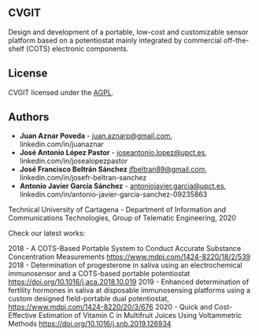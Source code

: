 ## CVGIT

Design and development of a portable, low-cost and customizable sensor platform based on a potentiostat mainly integrated by commercial off-the-shelf (COTS) electronic components.

## License
CVGIT licensed under the [AGPL](http://www.gnu.org/licenses/agpl.html).

## Authors

* **Juan Aznar Poveda** - juan.aznarp@gmail.com, linkedin.com/in/juanaznar
* **José Antonio López Pastor** - joseantonio.lopez@upct.es, linkedin.com/in/josealopezpastor
* **José Francisco Beltrán Sánchez** jfbeltran89@gmail.com, linkedin.com/in/josefr-beltran-sanchez 
* **Antonio Javier García Sánchez** - antoniojavier.garcia@upct.es, linkedin.com/in/antonio-javier-garcia-sanchez-09235863

Technical University of Cartagena - Department of Information and Communications Technologies, Group of Telematic Engineering, 2020

Check our latest works:

2018 - A COTS-Based Portable System to Conduct Accurate Substance Concentration Measurements
https://www.mdpi.com/1424-8220/18/2/539
2018 - Determination of progesterone in saliva using an electrochemical immunosensor and a COTS-based portable potentiostat
https://doi.org/10.1016/j.aca.2018.10.019
2019 - Enhanced determination of fertility hormones in saliva at disposable immunosensing platforms using a custom designed field-portable dual potentiostat, https://www.mdpi.com/1424-8220/20/3/676
2020 - Quick and Cost-Effective Estimation of Vitamin C in Multifruit Juices Using Voltammetric Methods
https://doi.org/10.1016/j.snb.2019.126934
